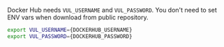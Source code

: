 Docker Hub needs `VUL_USERNAME` and `VUL_PASSWORD`.
You don't need to set ENV vars when download from public repository.

```bash
export VUL_USERNAME={DOCKERHUB_USERNAME}
export VUL_PASSWORD={DOCKERHUB_PASSWORD}
```
